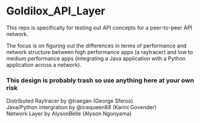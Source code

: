

# Goldilox_API_Layer

This repo is specifically for testing out API concepts for a peer-to-peer API network.

The focus is on figuring out the differences in terms of performance and network structure between
high performance apps (a raytracer) and low to medium performance apps (integrating a Java application with a
Python application across a network).

### This design is probably trash so use anything here at your own risk


Distributed Raytracer by @haegan (George Sferos)<br>
Java/Python intergration by @icequeen88 (Karini Govender)<br>
Network Layer by AlysonBelle (Alyson Ngonyama)


